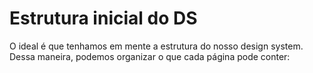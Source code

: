 # Estrutura inicial do DS

O ideal é que tenhamos em mente a estrutura do nosso design system. Dessa maneira, podemos organizar o que cada página pode conter:



